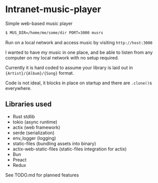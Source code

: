 # Intranet-music-player

Simple web-based music player

```sh
$ MUS_DIR=/home/me/some/dir PORT=3000 musrs
```

Run on a local network and access music by visiting `http://host:3000`

I wanted to have my music in one place, and be able to listen from any computer on my local network with no setup required.

Currently it is hard coded to assume your library is laid out in `{Artist}/{Album}/{Song}` format.

Code is not ideal, it blocks in place on startup and there are `.clone()`s everywhere.

## Libraries used
- Rust stdlib
- tokio (async runtime)
- actix (web framework)
- serde (serialization)
- env_logger (logging)
- static-files (bundling assets into binary)
- actix-web-static-files (static-files integration for actix)
- Bun
- Preact
- Redux

See TODO.md for planned features